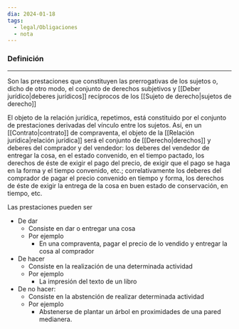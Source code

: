 ```yaml
---
dia: 2024-01-18
tags:
  - legal/Obligaciones
  - nota
---
```

### Definición
---
Son las prestaciones que constituyen las prerrogativas de los sujetos o, dicho de otro modo, el conjunto de derechos subjetivos y [[Deber jurídico|deberes jurídicos]] recíprocos de los [[Sujeto de derecho|sujetos de derecho]]

El objeto de la relación jurídica, repetimos, está constituido por el conjunto de prestaciones derivadas del vínculo entre los sujetos. Así, en un [[Contrato|contrato]] de compraventa, el objeto de la [[Relación jurídica|relación jurídica]] será el conjunto de [[Derecho|derechos]] y deberes del comprador y del vendedor: los deberes del vendedor de entregar la cosa, en el estado convenido, en el tiempo pactado, los derechos de éste de exigir el pago del precio, de exigir que el pago se haga en la forma y el tiempo convenido, etc.; correlativamente los deberes del comprador de pagar el precio convenido en tiempo y forma, los derechos de éste de exigir la entrega de la cosa en buen estado de conservación, en tiempo, etc.

Las prestaciones pueden ser
* De dar
	* Consiste en dar o entregar una cosa
	* Por ejemplo
		* En una compraventa, pagar el precio de lo vendido y entregar la cosa al comprador
* De hacer
	* Consiste en la realización de una determinada actividad
	* Por ejemplo
		* La impresión del texto de un libro
* De no hacer:
	* Consiste en la abstención de realizar determinada actividad
	* Por ejemplo
		* Abstenerse de plantar un árbol en proximidades de una pared medianera.